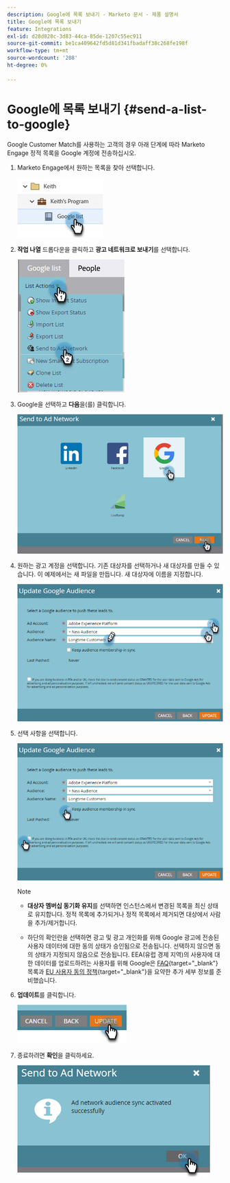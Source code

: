 ```yaml
---
description: Google에 목록 보내기 - Marketo 문서 - 제품 설명서
title: Google에 목록 보내기
feature: Integrations
exl-id: d28d828c-3d83-44ca-85de-1207c55ec911
source-git-commit: be1ca409642fd5d81d341fbadaff38c268fe198f
workflow-type: tm+mt
source-wordcount: '208'
ht-degree: 0%

---
```


# Google에 목록 보내기 {#send-a-list-to-google}

Google Customer Match를 사용하는 고객의 경우 아래 단계에 따라 Marketo Engage 정적 목록을 Google 계정에 전송하십시오.

1. Marketo Engage에서 원하는 목록을 찾아 선택합니다.

   ![](assets/send-a-list-to-google-1.png)

1. **작업 나열** 드롭다운을 클릭하고 **광고 네트워크로 보내기**&#x200B;를 선택합니다.

   ![](assets/send-a-list-to-google-2.png)

1. Google을 선택하고 **다음**&#x200B;을(를) 클릭합니다.

   ![](assets/send-a-list-to-google-3.png)

1. 원하는 광고 계정을 선택합니다. 기존 대상자를 선택하거나 새 대상자를 만들 수 있습니다. 이 예제에서는 새 파일을 만듭니다. 새 대상자에 이름을 지정합니다.

   ![](assets/send-a-list-to-google-4.png)

1. 선택 사항을 선택합니다.

   ![](assets/send-a-list-to-google-5.png)

   >[!NOTE]
   >
   >* **대상자 멤버십 동기화 유지**&#x200B;를 선택하면 인스턴스에서 변경된 목록을 최신 상태로 유지합니다. 정적 목록에 추가되거나 정적 목록에서 제거되면 대상에서 사람을 추가/제거합니다.
   >
   >* 하단의 확인란을 선택하면 광고 및 광고 개인화를 위해 Google 광고에 전송된 사용자 데이터에 대한 동의 상태가 승인됨으로 전송됩니다. 선택하지 않으면 동의 상태가 지정되지 않음으로 전송됩니다. EEA(유럽 경제 지역)의 사용자에 대한 데이터를 업로드하려는 사용자를 위해 Google은 [FAQ](https://support.google.com/google-ads/answer/14310715){target="_blank"} 목록과 [EU 사용자 동의 정책](https://www.google.com/about/company/user-consent-policy/){target="_blank"}을 요약한 추가 세부 정보를 준비했습니다.

1. **업데이트**&#x200B;를 클릭합니다.

   ![](assets/send-a-list-to-google-6.png)

1. 종료하려면 **확인**&#x200B;을 클릭하세요.

   ![](assets/send-a-list-to-google-7.png)
